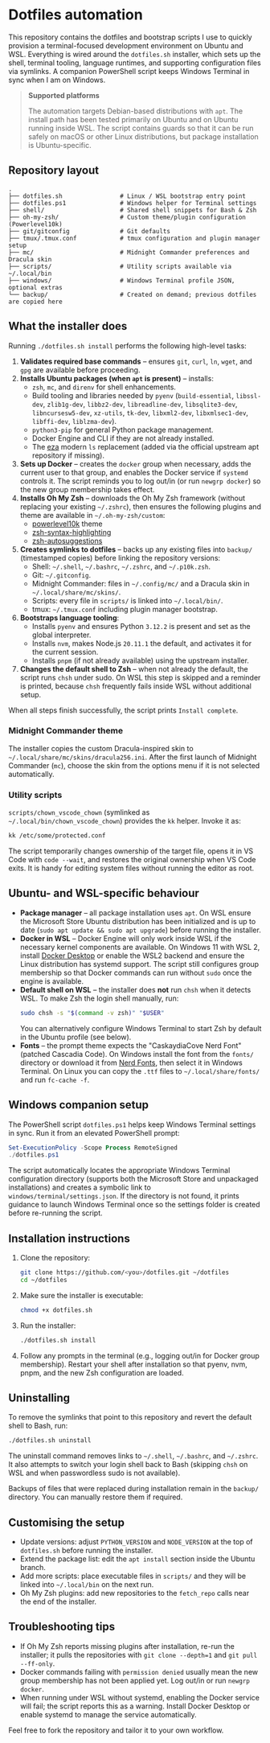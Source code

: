 # Dotfiles automation

This repository contains the dotfiles and bootstrap scripts I use to quickly
provision a terminal-focused development environment on Ubuntu and WSL.
Everything is wired around the `dotfiles.sh` installer, which sets up the shell,
terminal tooling, language runtimes, and supporting configuration files via
symlinks. A companion PowerShell script keeps Windows Terminal in sync when I am
on Windows.

> **Supported platforms**
>
> The automation targets Debian-based distributions with `apt`. The install path
> has been tested primarily on Ubuntu and on Ubuntu running inside WSL. The
> script contains guards so that it can be run safely on macOS or other Linux
> distributions, but package installation is Ubuntu-specific.

## Repository layout

```
.
├── dotfiles.sh                # Linux / WSL bootstrap entry point
├── dotfiles.ps1               # Windows helper for Terminal settings
├── shell/                     # Shared shell snippets for Bash & Zsh
├── oh-my-zsh/                 # Custom theme/plugin configuration (Powerlevel10k)
├── git/gitconfig              # Git defaults
├── tmux/.tmux.conf            # tmux configuration and plugin manager setup
├── mc/                        # Midnight Commander preferences and Dracula skin
├── scripts/                   # Utility scripts available via ~/.local/bin
├── windows/                   # Windows Terminal profile JSON, optional extras
└── backup/                    # Created on demand; previous dotfiles are copied here
```

## What the installer does

Running `./dotfiles.sh install` performs the following high-level tasks:

1. **Validates required base commands** – ensures `git`, `curl`, `ln`, `wget`,
   and `gpg` are available before proceeding.
2. **Installs Ubuntu packages (when `apt` is present)** – installs:
   - `zsh`, `mc`, and `direnv` for shell enhancements.
   - Build tooling and libraries needed by `pyenv`
     (`build-essential`, `libssl-dev`, `zlib1g-dev`, `libbz2-dev`,
     `libreadline-dev`, `libsqlite3-dev`, `libncursesw5-dev`, `xz-utils`, `tk-dev`,
     `libxml2-dev`, `libxmlsec1-dev`, `libffi-dev`, `liblzma-dev`).
   - `python3-pip` for general Python package management.
   - Docker Engine and CLI if they are not already installed.
   - The [eza](https://eza.rocks/) modern `ls` replacement (added via the official
     upstream apt repository if missing).
3. **Sets up Docker** – creates the `docker` group when necessary, adds the
   current user to that group, and enables the Docker service if `systemd`
   controls it. The script reminds you to log out/in (or run `newgrp docker`) so
   the new group membership takes effect.
4. **Installs Oh My Zsh** – downloads the Oh My Zsh framework (without replacing
   your existing `~/.zshrc`), then ensures the following plugins and theme are
   available in `~/.oh-my-zsh/custom`:
   - [powerlevel10k](https://github.com/romkatv/powerlevel10k) theme
   - [zsh-syntax-highlighting](https://github.com/zsh-users/zsh-syntax-highlighting)
   - [zsh-autosuggestions](https://github.com/zsh-users/zsh-autosuggestions)
5. **Creates symlinks to dotfiles** – backs up any existing files into
   `backup/` (timestamped copies) before linking the repository versions:
   - Shell: `~/.shell`, `~/.bashrc`, `~/.zshrc`, and `~/.p10k.zsh`.
   - Git: `~/.gitconfig`.
   - Midnight Commander: files in `~/.config/mc/` and a Dracula skin in
     `~/.local/share/mc/skins/`.
   - Scripts: every file in `scripts/` is linked into `~/.local/bin/`.
   - tmux: `~/.tmux.conf` including plugin manager bootstrap.
6. **Bootstraps language tooling**:
   - Installs `pyenv` and ensures Python `3.12.2` is present and set as the
     global interpreter.
   - Installs `nvm`, makes Node.js `20.11.1` the default, and activates it for
     the current session.
   - Installs `pnpm` (if not already available) using the upstream installer.
7. **Changes the default shell to Zsh** – when not already the default, the
   script runs `chsh` under sudo. On WSL this step is skipped and a reminder is
   printed, because `chsh` frequently fails inside WSL without additional setup.

When all steps finish successfully, the script prints `Install complete`.

### Midnight Commander theme

The installer copies the custom Dracula-inspired skin to
`~/.local/share/mc/skins/dracula256.ini`. After the first launch of Midnight
Commander (`mc`), choose the skin from the options menu if it is not selected
automatically.

### Utility scripts

`scripts/chown_vscode_chown` (symlinked as `~/.local/bin/chown_vscode_chown`)
provides the `kk` helper. Invoke it as:

```bash
kk /etc/some/protected.conf
```

The script temporarily changes ownership of the target file, opens it in VS Code
with `code --wait`, and restores the original ownership when VS Code exits. It is
handy for editing system files without running the editor as root.

## Ubuntu- and WSL-specific behaviour

- **Package manager** – all package installation uses `apt`. On WSL ensure the
  Microsoft Store Ubuntu distribution has been initialized and is up to date
  (`sudo apt update && sudo apt upgrade`) before running the installer.
- **Docker in WSL** – Docker Engine will only work inside WSL if the necessary
  kernel components are available. On Windows 11 with WSL 2, install
  [Docker Desktop](https://www.docker.com/products/docker-desktop/) or enable the
  WSL2 backend and ensure the Linux distribution has systemd support. The script
  still configures group membership so that Docker commands can run without
  `sudo` once the engine is available.
- **Default shell on WSL** – the installer does **not** run `chsh` when it
  detects WSL. To make Zsh the login shell manually, run:
  ```bash
  sudo chsh -s "$(command -v zsh)" "$USER"
  ```
  You can alternatively configure Windows Terminal to start Zsh by default in
  the Ubuntu profile (see below).
- **Fonts** – the prompt theme expects the "CaskaydiaCove Nerd Font" (patched
  Cascadia Code). On Windows install the font from the `fonts/` directory or
  download it from [Nerd Fonts](https://www.nerdfonts.com/font-downloads), then
  select it in Windows Terminal. On Linux you can copy the `.ttf` files to
  `~/.local/share/fonts/` and run `fc-cache -f`.

## Windows companion setup

The PowerShell script `dotfiles.ps1` helps keep Windows Terminal settings in
sync. Run it from an elevated PowerShell prompt:

```powershell
Set-ExecutionPolicy -Scope Process RemoteSigned
./dotfiles.ps1
```

The script automatically locates the appropriate Windows Terminal configuration
directory (supports both the Microsoft Store and unpackaged installations) and
creates a symbolic link to `windows/terminal/settings.json`. If the directory is
not found, it prints guidance to launch Windows Terminal once so the settings
folder is created before re-running the script.

## Installation instructions

1. Clone the repository:
   ```bash
   git clone https://github.com/<you>/dotfiles.git ~/dotfiles
   cd ~/dotfiles
   ```
2. Make sure the installer is executable:
   ```bash
   chmod +x dotfiles.sh
   ```
3. Run the installer:
   ```bash
   ./dotfiles.sh install
   ```
4. Follow any prompts in the terminal (e.g., logging out/in for Docker group
   membership). Restart your shell after installation so that pyenv, nvm, pnpm,
   and the new Zsh configuration are loaded.

## Uninstalling

To remove the symlinks that point to this repository and revert the default
shell to Bash, run:

```bash
./dotfiles.sh uninstall
```

The uninstall command removes links to `~/.shell`, `~/.bashrc`, and `~/.zshrc`.
It also attempts to switch your login shell back to Bash (skipping `chsh` on
WSL and when passwordless sudo is not available).

Backups of files that were replaced during installation remain in the
`backup/` directory. You can manually restore them if required.

## Customising the setup

- Update versions: adjust `PYTHON_VERSION` and `NODE_VERSION` at the top of
  `dotfiles.sh` before running the installer.
- Extend the package list: edit the `apt install` section inside the Ubuntu
  branch.
- Add more scripts: place executable files in `scripts/` and they will be linked
  into `~/.local/bin` on the next run.
- Oh My Zsh plugins: add new repositories to the `fetch_repo` calls near the end
  of the installer.

## Troubleshooting tips

- If Oh My Zsh reports missing plugins after installation, re-run the installer;
  it pulls the repositories with `git clone --depth=1` and `git pull --ff-only`.
- Docker commands failing with `permission denied` usually mean the new group
  membership has not been applied yet. Log out/in or run `newgrp docker`.
- When running under WSL without systemd, enabling the Docker service will fail;
  the script reports this as a warning. Install Docker Desktop or enable systemd
  to manage the service automatically.

Feel free to fork the repository and tailor it to your own workflow.
